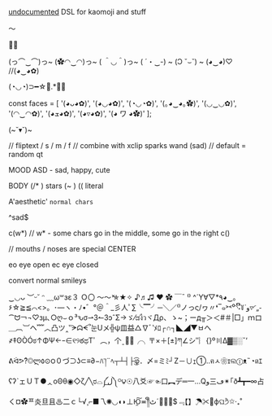 [undocumented]() DSL for kaomoji and stuff

～

🦖🦕


(っ⌒‿⌒)っ~
(✿◠‿◠)っ~
( ＾◡＾)っ~
( ´・‿-) ~
(Ɔ ˘⌣˘) ~
(◕‿◕)♡
//(◕‿◕✿)

(◔◡◔)⊃━☆ﾟ.*･｡

const faces = [ '(◕ᴗ◕✿)', '(◕◡◕✿)', '(◔◡◔✿)', '(｡◕‿◕｡✿)', '(◡‿◡✿)', '(◠‿◠✿)', '(◕ܫ◕✿)', '(◕▿◕✿)', '(◕ ワ ◕✿)' ];

(~˘▾˘)~

// fliptext / s / m / f 
// combine with xclip
sparks
wand
(sad) // default = random
qt

MOOD
ASD - sad, happy, cute

BODY
(/* ) stars
(~ ) 
(( literal

A'aesthetic'
`normal chars`

^sad$

c(w*) // w* - some chars go in the middle, some go in the right
c()

// mouths / noses are special CENTER

eo eye open
ec eye closed

convert normal smileys

‿◡ᴗ
︶ᵕ˘
ᵔ
﹏ω꒳ɜε３
Ｏ〇
〜～́̀
✯★✧
♪♬♫
❤
✿
￣¯
⁽⁾
^´Y∀▽*٩◕‿｡۶☆≧≦⌒<>。･―ヽ・ﾉ•゛°＠＾_彡人ﾟ∑╰▔╯─＼／⁽⁾ノっς/ヮ〃❛‾๑˃˂ﻭ˙꒦ິີ˖◝⁰▿◜„֊⁀ᗢ￢¬♡зμ､○ღ⌣ｏ³ԅσ⇀3↼ЗɔˆΣ→ゞ⁄ಡงืวヾДρ、ゝ~；ーд╥＞＜#＃|□」ｍロ＿︹︺ヘ﹌︿凸ツ‸‶ᗒᗣᗕ՞눈Uメ╬ψ皿益△∇ﾞ‵ﾒﾛ┌∩┐◣◢▼ㅂへ҂‡ʘÒÓಠ↑ΦΨ←ｰ∈୧୨ఠಥТ゜︵，个ˍつ̩╭╮〒×＋[±]ཀ∠シ″︴{}º〣Δ▓▒░ˇ‘　ᕕᐛᕗ?ิ◎ლ٥⊙౦０づ⊃ʖ⊂≡∂−ﾊ་།¨ﾍ┬┴┤├͜͡φ．〆=ミﾐ┘Z－∪ｪ①‥ฅㅅ❀ɪଲⓛᴥ˵◔ตｴʕʔˋェＵＴ●ᆺоΘθ◉◇ζ╱╲ರ⌓༼ل͟༽ᴼ౪☉八爻☞☜口︻デ═一…Qو三ڡ✴｢ð┻┳━∞占く¤✿ᄑ炎旦且♨二ｃ└√¸⌐■乁✺◟◞◖◗⊥Ю̯͠≖༎ຶٹˊ尸̲̅$﹃【】☂✂⋃фଘ੭ੈ✩‧₊˚
